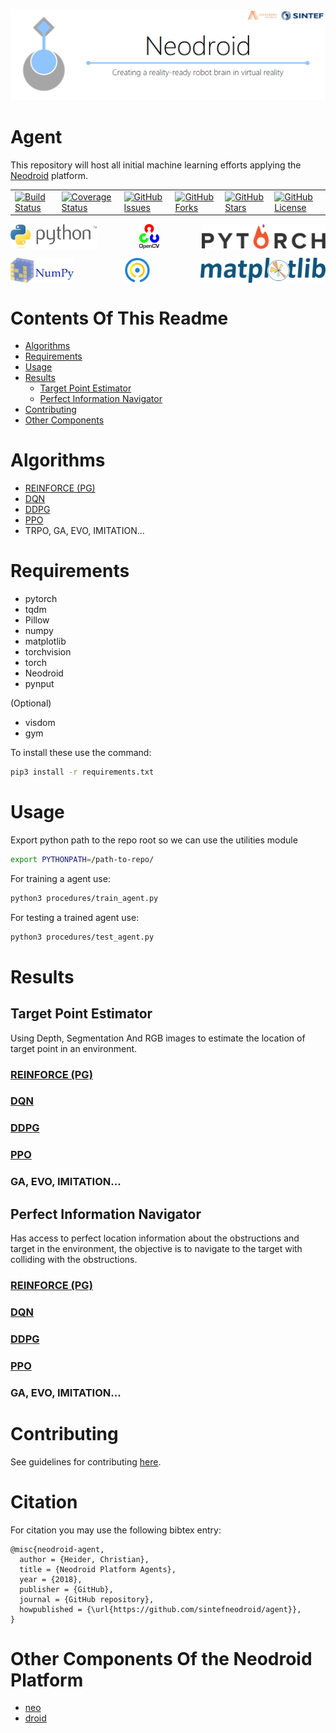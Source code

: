 ![neodroid](.github/images/header.png)

# Agent
This repository will host all initial machine learning efforts applying the [Neodroid](https://github.com/sintefneodroid/) platform.


<table>
   <tr>
     <td>
       <a href='https://travis-ci.org/sintefneodroid/agent'>
         <img src='https://travis-ci.org/sintefneodroid/agent.svg?branch=master' alt='Build Status' />
       </a>
     </td>
     <td>
       <a href='https://coveralls.io/github/sintefneodroid/agent?branch=master'>
         <img src='https://coveralls.io/repos/github/sintefneodroid/agent/badge.svg?branch=master' alt='Coverage Status' />
       </a>
     </td>
     <td>
       <a href='https://github.com/sintefneodroid/agent/issues'>
         <img src='https://img.shields.io/github/issues/sintefneodroid/agent.svg?style=flat' alt='GitHub Issues' />
       </a>
     </td>
     <td>
       <a href='https://github.com/sintefneodroid/agent/network'>
         <img src='https://img.shields.io/github/forks/sintefneodroid/agent.svg?style=flat' alt='GitHub Forks' />
       </a>
     </td>
       <td>
       <a href='https://github.com/sintefneodroid/agent/stargazers'>
         <img src='https://img.shields.io/github/stars/sintefneodroid/agent.svg?style=flat' alt='GitHub Stars' />
       </a>
     </td>
       <td>
       <a href='https://github.com/sintefneodroid/agent/blob/master/LICENSE.md'>
         <img src='https://img.shields.io/github/license/sintefneodroid/agent.svg?style=flat' alt='GitHub License' />
       </a>
     </td>
  </tr>
</table>

<p align="center" width="100%">
  <a href="https://www.python.org/">
    <img alt="python" src=".github/images/python.svg" height="40" align="left">
  </a>
  <a href="https://opencv.org/" style="float:center;">
    <img alt="opencv" src=".github/images/opencv.svg" height="40" align="center">
  </a>
  <a href="http://pytorch.org/"style="float: right;">
    <img alt="pytorch" src=".github/images/pytorch.svg" height="40" align="right" >
  </a>
</p>
<p align="center" width="100%">
  <a href="http://www.numpy.org/">
    <img alt="numpy" src=".github/images/numpy.svg" height="40" align="left">
  </a>
  <a href="https://github.com/tqdm/tqdm" style="float:center;">
    <img alt="tqdm" src=".github/images/tqdm.gif" height="40" align="center">
  </a>
  <a href="https://matplotlib.org/" style="float: right;">
    <img alt="matplotlib" src=".github/images/matplotlib.svg" height="40" align="right" />
  </a>
</p>

# Contents Of This Readme
- [Algorithms](#algorithms)
- [Requirements](#requirements)
- [Usage](#usage)
- [Results](#results)
  - [Target Point Estimator](#target-point-estimator)
  - [Perfect Information Navigator](#perfect-information-navigator)
- [Contributing](#contributing)
- [Other Components](#other-components-of-the-neodroid-platform)

# Algorithms
- [REINFORCE (PG)](agents/pg_agent.py)
- [DQN](agents/dqn_agent.py)
- [DDPG](agents/ddpg_agent.py)
- [PPO](agents/ppo_agent.py)
- TRPO, GA, EVO, IMITATION...

# Requirements
- pytorch
- tqdm
- Pillow
- numpy
- matplotlib
- torchvision
- torch
- Neodroid
- pynput

(Optional)
- visdom
- gym

To install these use the command:
````bash
pip3 install -r requirements.txt
````

# Usage
Export python path to the repo root so we can use the utilities module
````bash
export PYTHONPATH=/path-to-repo/
````
For training a agent use:
````bash
python3 procedures/train_agent.py
````
For testing a trained agent use:
````bash
python3 procedures/test_agent.py
````

# Results

## Target Point Estimator
Using Depth, Segmentation And RGB images to estimate the location of target point in an environment.

### [REINFORCE (PG)](agents/pg_agent.py)

### [DQN](agents/dqn_agent.py)

### [DDPG](agents/ddpg_agent.py)

### [PPO](agents/ppo_agent.py)

### GA, EVO, IMITATION...

## Perfect Information Navigator
Has access to perfect location information about the obstructions and target in the environment, the objective is to navigate to the target with colliding with the obstructions.

### [REINFORCE (PG)](agents/pg_agent.py)

### [DQN](agents/dqn_agent.py)

### [DDPG](agents/ddpg_agent.py)

### [PPO](agents/ppo_agent.py)

### GA, EVO, IMITATION...


# Contributing
See guidelines for contributing [here](CONTRIBUTING.md).

# Citation

For citation you may use the following bibtex entry:

````
@misc{neodroid-agent,
  author = {Heider, Christian},
  title = {Neodroid Platform Agents},
  year = {2018},
  publisher = {GitHub},
  journal = {GitHub repository},
  howpublished = {\url{https://github.com/sintefneodroid/agent}},
}
````

# Other Components Of the Neodroid Platform

- [neo](https://github.com/sintefneodroid/neo)
- [droid](https://github.com/sintefneodroid/droid)
